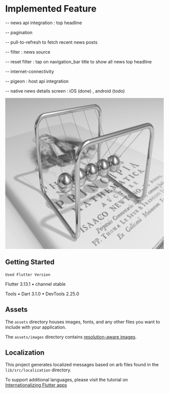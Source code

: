 # Implemented Feature


-- news api integration : top headline

-- pagination

-- pull-to-refresh to fetch recent news posts

-- filter : news source

-- reset filter : tap on navigation_bar title to show all news top headline

-- internet-connectivity

-- pigeon : host api integration

-- native news details screen : iOS (done) , android (todo)

<img align="middle" height="480px" src="z_screenshots/Newtons_cradle_animation_book_2.gif">

<!-- -- [Watch My Video](https://github.com/jayjayesh/news_app/blob/dev-jayesh/z_screenshots/news_app_video.mov) -->


## Getting Started

`Used Flutter Version`

Flutter 3.13.1 • channel stable

Tools • Dart 3.1.0 • DevTools 2.25.0



## Assets

The `assets` directory houses images, fonts, and any other files you want to
include with your application.

The `assets/images` directory contains [resolution-aware
images](https://flutter.dev/docs/development/ui/assets-and-images#resolution-aware).

## Localization

This project generates localized messages based on arb files found in
the `lib/src/localization` directory.

To support additional languages, please visit the tutorial on
[Internationalizing Flutter
apps](https://flutter.dev/docs/development/accessibility-and-localization/internationalization)
